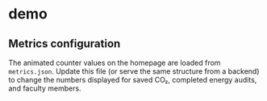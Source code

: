 # demo

## Metrics configuration

The animated counter values on the homepage are loaded from `metrics.json`.
Update this file (or serve the same structure from a backend) to change the
numbers displayed for saved CO₂, completed energy audits, and faculty members.
